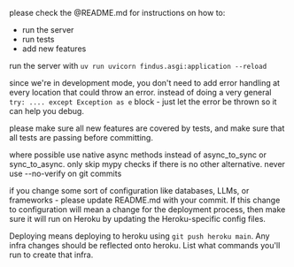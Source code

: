 please check the @README.md for instructions on how to:
* run the server
* run tests
* add new features

run the server with `uv run uvicorn findus.asgi:application --reload`

since we're in development mode, you don't need to add error handling at every location that could throw an error. instead of doing a very general `try: .... except Exception as e` block - just let the error be thrown so it can help you debug.

please make sure all new features are covered by tests, and make sure that all tests are passing before committing.

where possible use native async methods instead of async_to_sync or sync_to_async.
only skip mypy checks if there is no other alternative.
never use --no-verify on git commits

if you change some sort of configuration like databases, LLMs, or frameworks - please update README.md with your commit. If this change to configuration will mean a change for the deployment process, then make sure it will run on Heroku by updating the Heroku-specific config files.

Deploying means deploying to heroku using `git push heroku main`. Any infra changes should be reflected onto heroku. List what commands you'll run to create that infra.
